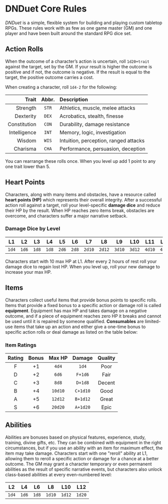 # DNDuet Core Rules
_DNDuet_ is a simple, flexible system for building and playing custom tabletop RPGs. These rules work with as few as one game master (GM) and one player and have been built around the standard RPG dice set.

## Action Rolls

When the outcome of a character’s action is uncertain, roll `1d20+trait` against the target, set by the GM. If your result is higher the outcome is positive and if not, the outcome is negative. If the result is equal to the target, the positive outcome carries a cost.

When creating a character, roll `1d4-2` for the following:

| Trait | Abbr. | Description |
| ---:|:---:|:--- |
| Strength | `STR` | Athletics, muscle, melee attacks |
| Dexterity | `DEX` | Acrobatics, stealth, finesse |
| Constitution | `CON` | Durability, damage resistance |
| Intelligence | `INT` | Memory, logic, investigation |
| Wisdom | `WIS` | Intuition, perception, ranged attacks |
| Charisma | `CHA` | Performance, persuasion, deception |

You can rearrange these rolls once. When you level up add 1 point to any one trait lower than 5.

## Heart Points

Characters, along with many items and obstacles, have a resource called **heart points (HP)** which represents their overall integrity. After a successful action roll against a target, roll your level-specific **damage dice** and reduce their HP by the result. When HP reaches zero items break, obstacles are overcome, and characters suffer a major narrative setback.

### Damage Dice by Level
| L1 | L2 | L3 | L4 | L5 | L6 | L7 | L8 | L9 | L10 | L11 | L12 |
|:---:|:---:|:---:|:---:|:---:|:---:|:---:|:---:|:---:|:---:|:---:|:---:|
| `1d4` | `1d6` | `1d8` | `1d8` | `2d6` | `2d8` | `2d10` | `2d12` | `3d10` | `3d12` | `4d10` | `4d12` |

Characters start with 10 max HP at L1. After every 2 hours of rest roll your damage dice to regain lost HP. When you level up, roll your new damage to increase your max HP.

## Items

Characters collect useful items that provide bonus points to specific rolls. Items that provide a fixed bonus to a specific action or damage roll is called **equipment**. Equipment has max HP and takes damage on a negative outcome, and if a piece of equipment reaches zero HP it breaks and cannot be used until it is repaired by someone qualified. **Consumables** are limited-use items that take up an action and either give a one-time bonus to specific action rolls or deal damage as listed on the table below:

### Item Ratings

| Rating | Bonus | Max HP | Damage | Quality |
|:---:|:---:|:---:|:---:|:---:|
| F | +1 | `4d4` | `1d4` | Poor |  
| D | +2 | `6d6` | `F+1d6` | Fair |
| C | +3 | `8d8` | `D+1d8` | Decent |
| B | +4 | `10d10` | `C+1d10` | Good |
| A | +5 | `12d12` | `B+1d12` |  Great |
| S | +6 | `20d20` | `A+1d20` | Epic |

## Abilities

Abilities are bonuses based on physical features, experience, study, training, divine gifts, etc. They can be combined with equipment in the right circumstances, but if you use an ability with an item for maximum effect, the item may take damage. Characters start with one "reroll" ability at L1, allowing them to reroll a specific action or damage for a chance at a better outcome. The GM may grant a character temporary or even permanent abilities as the result of specific narrative events, but characters also unlock class-based abilities at every even-numbered level:

| L2 | L4 | L6 | L8 | L10 | L12 |
|:---:|:---:|:---:|:---:|:---:|:---:|
| `1d4` | `1d6` | `1d8` | `1d10` | `1d12` | `1d20` |
